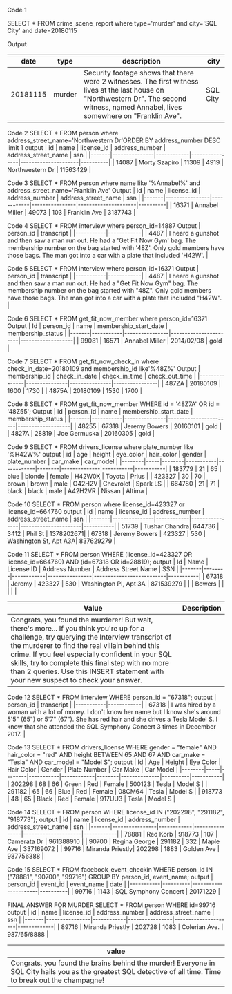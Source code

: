 Code 1

SELECT *
FROM crime_scene_report where type=&#39;murder&#39; and city=&#39;SQL City&#39; and
date=20180115

Output

| date     | type   | description                                                                                      | city     |
|----------|--------|--------------------------------------------------------------------------------------------------|----------|
| 20181115 | murder | Security footage shows that there were 2 witnesses. The first witness lives at the last house on "Northwestern Dr". The second witness, named Annabel, lives somewhere on "Franklin Ave". | SQL City |



Code 2
SELECT *
FROM person where address_street_name=&#39;Northwestern Dr&#39;ORDER BY
address_number DESC
limit 1
output
| id    | name          | license_id | address_number | address_street_name | ssn      |
|-------|---------------|------------|----------------|---------------------|----------|
| 14087 | Morty Szapiro | 11309      | 4919           | Northwestern Dr     | 11563429 |


Code 3
SELECT *
FROM person where name like &#39;%Annabel%&#39; and
address_street_name=&#39;Franklin Ave&#39;
Output
| id    | name           | license_id | address_number | address_street_name | ssn      |
|-------|----------------|------------|----------------|---------------------|----------|
| 16371 | Annabel Miller | 49073      | 103            | Franklin Ave        | 3187743  |


Code 4
SELECT *
FROM interview where person_id=14887
Output
| person_id | transcript |
|-----------|------------|
| 4487      | I heard a gunshot and then saw a man run out. He had a 'Get Fit Now Gym' bag. The membership number on the bag started with '48Z'. Only gold members have those bags. The man got into a car with a plate that included 'H42W'. |


Code 5
SELECT *
FROM interview where person_id=16371
Output
| person_id | transcript |
|-----------|------------|
| 4487      | I heard a gunshot and then saw a man run out. He had a "Get Fit Now Gym" bag. The membership number on the bag started with "48Z". Only gold members have those bags. The man got into a car with a plate that included "H42W". |


Code 6
SELECT *
FROM get_fit_now_member
where person_id=16371
Output
| Id    | person_id | name           | membership_start_date | membership_status |
|-------|-----------|----------------|-----------------------|-------------------|
| 99081 | 16571     | Annabel Miller | 2014/02/08            | gold              |


Code 7
SELECT *
FROM get_fit_now_check_in
where check_in_date=20180109 and membership_id like&#39;%48Z%&#39;
Output
| membership_id | check_in_date | check_in_time | check_out_time |
|---------------|---------------|---------------|----------------|
| 487ZA         | 20180109      | 1600          | 1730           |
| 4875A         | 20180109      | 1530          | 1700           |


Code 8
SELECT *
FROM get_fit_now_member
WHERE id = &#39;48Z7A&#39; OR id = &#39;48Z55&#39;;
Output
| id    | person_id | name          | membership_start_date | membership_status |
|-------|-----------|---------------|-----------------------|-------------------|
| 48255 | 67318     | Jeremy Bowers | 20160101              | gold              |
| 4827A | 28819     | Joe Germuska  | 20160305              | gold              |


Code 9
SELECT *
FROM drivers_license
where plate_number like &#39;%H42W%&#39;
output
| id     | age | height | eye_color | hair_color | gender | plate_number | car_make  | car_model |
|--------|-----|--------|-----------|------------|--------|--------------|-----------|-----------|
| 183779 | 21  | 65     | blue      | blonde     | female | H42W0X       | Toyota    | Prius     |
| 423327 | 30  | 70     | brown     | brown      | male   | O42H2V       | Chevrolet | Spark LS  |
| 664780 | 21  | 71     | black     | black      | male   | A42H2VR      | Nissan    | Altima    |


Code 10
SELECT *
FROM person
where license_id=423327 or license_id=664760
output
| id    | name          | license_id | address_number | address_street_name  | ssn       |
|-------|---------------|------------|----------------|----------------------|-----------|
| 51739 | Tushar Chandra| 644736     | 3412           | Phil St              | 1378202671|
| 67318 | Jeremy Bowers | 423327     | 530            | Washington St, Apt A3A| 837629279 |


Code 11
SELECT *
FROM person
WHERE (license_id=423327 OR license_id=664760) AND (id=67318 OR
id=28819);
output
| Id    | Name   | License ID | Address Number | Address Street Name      | SSN       |
|-------|--------|------------|----------------|--------------------------|-----------|
| 67318 | Jeremy | 423327     | 530            | Washington PI, Apt 3A    | 871539279 |
|       | Bowers |            |                |                          |           |

| Value | Description |
|-------|-------------|
| Congrats, you found the murderer! But wait, there's more... If you think you're up for a challenge, try querying the Interview transcript of the murderer to find the real villain behind this crime. If you feel especially confident in your SQL skills, try to complete this final step with no more than 2 queries. Use this INSERT statement with your new suspect to check your answer. | |



Code 12
SELECT * FROM interview WHERE person_id = &quot;67318&quot;;
output
| person_id | transcript |
|-----------|------------|
| 67318     | I was hired by a woman with a lot of money. I don't know her name but I know she's around 5'5" (65") or 5'7" (67"). She has red hair and she drives a Tesla Model S. I know that she attended the SQL Symphony Concert 3 times in December 2017. |


Code 13
SELECT * FROM drivers_license WHERE gender = &quot;female&quot; AND hair_color =
&quot;red&quot; AND height BETWEEN 65 AND 67 AND car_make = &quot;Tesla&quot; AND car_model =
&quot;Model S&quot;;
output
| Id     | Age | Height | Eye Color | Hair Color | Gender | Plate Number | Car Make | Car Model |
|--------|-----|--------|-----------|------------|--------|--------------|----------|-----------|
| 202298 | 68  | 66     | Green     | Red        | Female | 500123       | Tesla    | Model S   |
| 291182 | 65  | 66     | Blue      | Red        | Female | 08CM64       | Tesla    | Model S   |
| 918773 | 48  | 65     | Black     | Red        | Female | 917UU3       | Tesla    | Model S   |


Code 14
SELECT *
FROM person
WHERE license_id IN (&quot;202298&quot;, &quot;291182&quot;, &quot;918773&quot;);
output
| id    | name           | license_id | address_number | address_street_name | ssn        |
|-------|----------------|------------|----------------|---------------------|------------|
| 78881 | Red Korb       | 918773     | 107            | Camerata Dr         | 961388910  |
| 90700 | Regina George  | 291182     | 332            | Maple Ave           | 337169072  |
| 99716 | Miranda Priestly| 202298    | 1883           | Golden Ave          | 987756388  |


Code 15
SELECT *
FROM facebook_event_checkin
WHERE person_id IN (&quot;78881&quot;, &quot;90700&quot;, &quot;99716&quot;) GROUP BY person_id, event_name;
output
| person_id | event_id | event_name           | date     |
|-----------|----------|----------------------|----------|
| 99716     | 1143     | SQL Symphony Concert | 20171229 |


FINAL ANSWER FOR MURDER
SELECT *
FROM person
WHERE id=99716
output
| id    | name           | license_id | address_number | address_street_name | ssn         |
|-------|----------------|------------|----------------|---------------------|-------------|
| 89716 | Miranda Priestly | 202728    | 1083           | Colerian Ave.       | 987/65/8888 |




| value |
|-------|
| Congrats, you found the brains behind the murder! Everyone in SQL City hails you as the greatest SQL detective of all time. Time to break out the champagne! |



